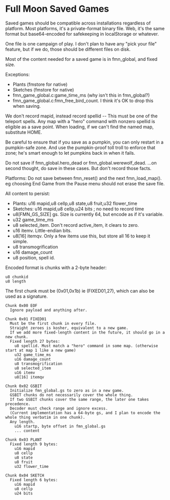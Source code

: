 # Full Moon Saved Games

Saved games should be compatible across installations regardless of platform.
Most platforms, it's a private-format binary file.
Web, it's the same format but base64-encoded for safekeeping in localStorage or whatever.

One file is one campaign of play.
I don't plan to have any "pick your file" feature, but if we do, those should be different files on disk.

Most of the content needed for a saved game is in fmn_global, and fixed size.

Exceptions:
- Plants (fmstore for native)
- Sketches (fmstore for native)
- fmn_game_global.c:game_time_ms (why isn't this in fmn_global?)
- fmn_game_global.c:fmn_free_bird_count. I think it's OK to drop this when saving.

We don't record mapid, instead record spellid -- This must be one of the teleport spells.
Any map with a "hero" command with nonzero spellid is eligible as a save point.
When loading, if we can't find the named map, substitute HOME.

Be careful to ensure that if you save as a pumpkin, you can only restart in a pumpkin-safe zone.
And use the pumpkin-proof toll troll to enforce that zone; he's smart enough to let pumpkins back in when it fails.

Do not save if fmn_global.hero_dead or fmn_global.werewolf_dead.
...on second thought, do save in these cases. But don't record those facts.

Platforms: Do not save between fmn_reset() and the next fmn_load_map(). eg choosing End Game from the Pause menu should not erase the save file.

All content to persist:
- Plants: u16 mapid,u8 cellp,u8 state,u8 fruit,u32 flower_time
- Sketches: u16 mapid,u8 cellp,u24 bits ; no need to record time
- u8[FMN_GS_SIZE] gs. Size is currently 64, but encode as if it's variable.
- u32 game_time_ms
- u8 selected_item. Don't record active_item, it clears to zero.
- u16 itemv. Little-endian bits.
- u8[16] itemqv. Only a few items use this, but store all 16 to keep it simple.
- u8 transmogrification
- u16 damage_count
- u8 position, spell id.

Encoded format is chunks with a 2-byte header:
```
u8 chunkid
u8 length
```

The first chunk must be (0x01,0x1b) ie (FIXED01,27), which can also be used as a signature.

```
Chunk 0x00 EOF
  Ignore payload and anything after.
  
Chunk 0x01 FIXED01
  Must be the first chunk in every file.
  Straight zeroes is kosher, equivalent to a new game.
  If we add more fixed-length content in the future, it should go in a new chunk.
  Fixed length 27 bytes:
    u8 spellid. Must match a "hero" command in some map. (otherwise start at map 1 like a new game)
    u32 game_time_ms
    u16 damage_count
    u8 transmogrification
    u8 selected_item
    u16 itemv
    u8[16] itemqv
    
Chunk 0x02 GSBIT
  Initialize fmn_global.gs to zero as in a new game.
  GSBIT chunks do not necessarily cover the whole thing.
  If two GSBIT chunks cover the same range, the later one takes precedence.
  Decoder must check range and ignore excess.
  (Current implementation has a 64-byte gs, and I plan to encode the whole thing verbatim in one chunk).
  Any length.
    u16 startp, byte offset in fmn_global.gs
    ... content
  
Chunk 0x03 PLANT
  Fixed length 9 bytes:
    u16 mapid
    u8 cellp
    u8 state
    u8 fruit
    u32 flower_time
    
Chunk 0x04 SKETCH
  Fixed length 6 bytes:
    u16 mapid
    u8 cellp
    u24 bits
```
